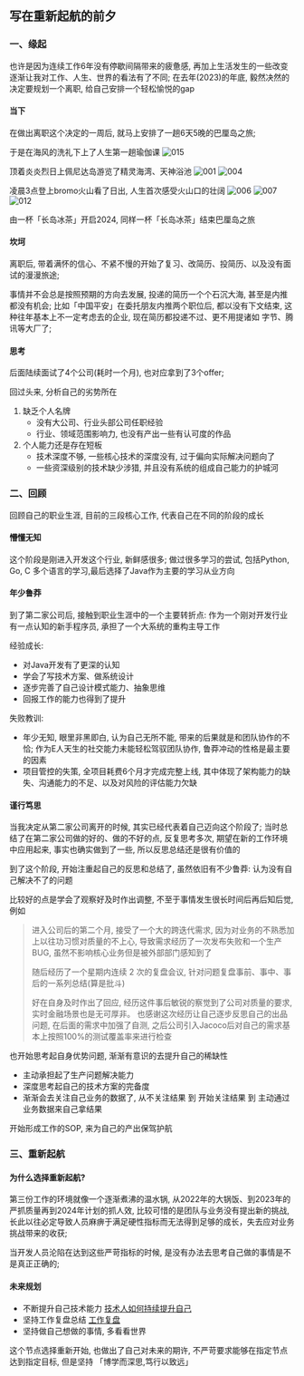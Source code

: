 ## 写在重新起航的前夕

### 一、缘起
也许是因为连续工作6年没有停歇间隔带来的疲惫感, 再加上生活发生的一些改变逐渐让我对工作、人生、世界的看法有了不同;  在去年(2023)的年底, 毅然决然的决定要规划一个离职, 给自己安排一个轻松愉悦的gap

#### 当下
在做出离职这个决定的一周后, 就马上安排了一趟6天5晚的巴厘岛之旅; 

于是在海风的洗礼下上了人生第一趟瑜伽课
![015](./bali2024/015.png)

顶着炎炎烈日上佩尼达岛游览了精灵海湾、天神浴池
![001](./bali2024/001.jpeg)
![004](./bali2024/004.jpeg)

凌晨3点登上bromo火山看了日出, 人生首次感受火山口的壮阔
![006](./bali2024/006.jpeg)
![007](./bali2024/007.jpeg)
![012](./bali2024/012.jpeg)

由一杯「长岛冰茶」开启2024, 同样一杯「长岛冰茶」结束巴厘岛之旅

#### 坎坷
离职后, 带着满怀的信心、不紧不慢的开始了复习、改简历、投简历、以及没有面试的漫漫旅途;

事情并不会总是按照预期的方向去发展, 投递的简历一个个石沉大海, 甚至是内推都没有机会; 比如「中国平安」在委托朋友内推两个职位后, 都以没有下文结束, 这种往年基本上不一定考虑去的企业, 现在简历都投递不过、更不用提诸如 字节、腾讯等大厂了; 

#### 思考
后面陆续面试了4个公司(耗时一个月), 也对应拿到了3个offer; 

回过头来, 分析自己的劣势所在  
1. 缺乏个人名牌
    -  没有大公司、行业头部公司任职经验
    -  行业、领域范围影响力, 也没有产出一些有认可度的作品
2. 个人能力还是存在短板
    -  技术深度不够, 一些核心技术的深度没有, 过于偏向实际解决问题向了
    -  一些资深级别的技术缺少涉猎, 并且没有系统的组成自己能力的护城河

### 二、回顾
回顾自己的职业生涯, 目前的三段核心工作, 代表自己在不同的阶段的成长

#### 懵懂无知
这个阶段是刚进入开发这个行业, 新鲜感很多; 做过很多学习的尝试, 包括Python, Go, C 多个语言的学习,最后选择了Java作为主要的学习从业方向


#### 年少鲁莽
到了第二家公司后, 接触到职业生涯中的一个主要转折点: 作为一个刚对开发行业有一点认知的新手程序员, 承担了一个大系统的重构主导工作 

经验成长:
- 对Java开发有了更深的认知
- 学会了写技术方案、做系统设计
- 逐步完善了自己设计模式能力、抽象思维
- 回报工作的能力也得到了提升

失败教训:
- 年少无知, 眼里非黑即白, 认为自己无所不能, 带来的后果就是和团队协作的不恰; 作为E人天生的社交能力未能轻松驾驭团队协作, 鲁莽冲动的性格是最主要的因素
- 项目管控的失策, 全项目耗费6个月才完成完整上线, 其中体现了架构能力的缺失、沟通能力的不足、以及对风险的评估能力欠缺

#### 谨行笃思
当我决定从第二家公司离开的时候, 其实已经代表着自己迈向这个阶段了;  当时总结了在第二家公司做的好的、做的不好的点, 反复思考多次, 期望在新的工作环境中应用起来, 事实也确实做到了一些, 所以反思总结还是很有价值的

到了这个阶段, 开始注重起自己的反思和总结了, 虽然依旧有不少鲁莽: 认为没有自己解决不了的问题 

比较好的点是学会了观察好及时作出调整, 不至于事情发生很长时间后再后知后觉, 例如
> 进入公司后的第二个月, 接受了一个大的跨迭代需求, 因为对业务的不熟悉加上以往功习惯对质量的不上心, 导致需求经历了一次发布失败和一个生产BUG, 虽然不影响核心业务但是被外部部门感知到了
>
> 随后经历了一个星期内连续 2 次的复盘会议, 针对问题复盘事前、事中、事后的一系列总结(算是批斗)
>
> 好在自身及时作出了回应, 经历这件事后敏锐的察觉到了公司对质量的要求, 实时金融场景也是无可厚非。 也感谢这次经历让自己逐步反思自己的出品问题, 在后面的需求中加强了自测, 之后公司引入Jacoco后对自己的需求基本上按照100%的测试覆盖率来进行检查  


也开始思考起自身优势问题, 渐渐有意识的去提升自己的稀缺性
- 主动承担起了生产问题解决能力
- 深度思考起自己的技术方案的完备度
- 渐渐会去关注自己业务的数据了, 从不关注结果 到 开始关注结果 到 主动通过业务数据来自己拿结果 

开始形成工作的SOP, 来为自己的产出保驾护航

### 三、重新起航

#### 为什么选择重新起航? 
第三份工作的环境就像一个逐渐煮沸的温水锅, 从2022年的大锅饭、到2023年的严抓质量再到2024年计划的抓人效, 比较可惜的是团队与业务没有提出新的挑战, 长此以往必定导致人员麻痹于满足硬性指标而无法得到足够的成长，失去应对业务挑战带来的收获; 

当开发人员沦陷在达到这些严苛指标的时候, 是没有办法去思考自己做的事情是不是真正正确的; 

#### 未来规划
- 不断提升自己技术能力 [技术人如何持续提升自己](../技术人如何持续提升自己的技术能力.md)
- 坚持工作复盘总结 [工作复盘](../工作复盘.md) 
- 坚持做自己想做的事情, 多看看世界

这个节点选择重新开始, 也做出了自己对未来的期许, 不严苛要求能够在指定节点达到指定目标, 但是坚持 「博学而深思,笃行以致远」